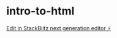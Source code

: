 # intro-to-html

[Edit in StackBlitz next generation editor ⚡️](https://stackblitz.com/~/github.com/hamrakulovna/intro-to-html)